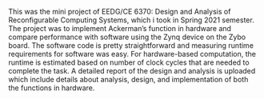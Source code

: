 This was the mini project of EEDG/CE 6370: Design and Analysis of Reconfigurable Computing Systems, which i took in Spring 2021 semester. The project was to implement Ackerman’s function in hardware and compare performance with software using the Zynq device on the Zybo board.
The software code is pretty straightforward and measuring runtime requirements for software was easy. For hardware-based computation, the runtime is estimated based on number of clock cycles that are needed to complete the task.
A detailed report of the design and analysis is uploaded which include details about analysis, design, and implementation of both the functions in hardware.
